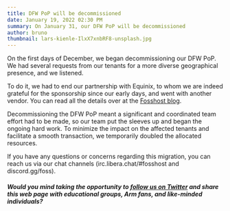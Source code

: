 ```yaml
---
title: DFW PoP will be decommissioned
date: January 19, 2022 02:30 PM
summary: On January 31, our DFW PoP will be decommissioned
author: bruno
thumbnail: lars-kienle-IlxX7xnbRF8-unsplash.jpg
---
```


On the first days of December, we began decommissioning our DFW PoP. We had several requests from our tenants for a more diverse geographical presence, and we listened.

To do it, we had to end our partnership with Equinix, to whom we are indeed grateful for the sponsorship since our early days, and went with another vendor. You can read all the details over at the [Fosshost blog](https://fosshost.org/news/diversifying-geographical-presence).

Decommissioning the DFW PoP meant a significant and coordinated team effort had to be made, so our team put the sleeves up and began the ongoing hard work. To minimize the impact on the affected tenants and facilitate a smooth transaction, we temporarily doubled the allocated resources.

If you have any questions or concerns regarding this migration, you can reach us via our chat channels (irc.libera.chat/#fosshost and discord.gg/foss).

##### Would you mind taking the opportunity to [follow us on Twitter](https://twitter.com/aarch64org) and share this web page with educational groups, Arm fans, and like-minded individuals?
